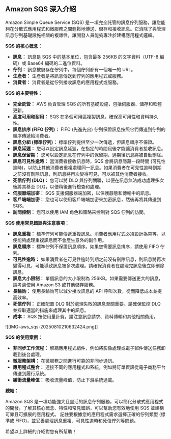 ## Amazon SQS 深入介紹

Amazon Simple Queue Service (SQS) 是一項完全託管的訊息佇列服務，讓您能夠在分散式應用程式和微服務之間輕鬆地傳送、儲存和接收訊息。它消除了與管理訊息佇列基礎設施相關的複雜性，讓開發人員能夠專注於建構應用程式邏輯。

**SQS 的核心概念：**

* **訊息：** 訊息是 SQS 中的基本單位，包含最多 256KB 的文字資料（UTF-8 編碼）或 Base64 編碼的二進位資料。
* **佇列：** 訊息被儲存在佇列中，每個佇列都有一個唯一的 URL。
* **生產者：** 生產者是將訊息傳送到佇列的應用程式或服務。
* **消費者：** 消費者是從佇列接收訊息的應用程式或服務。

**SQS 的主要特性：**

* **完全託管：** AWS 負責管理 SQS 的所有基礎設施，包括伺服器、儲存和軟體更新。
* **高度可用和耐用：** SQS 在多個可用區複製訊息，確保高可用性和資料持久性。
* **訊息排序 (FIFO 佇列)：** FIFO (先進先出) 佇列保證訊息按照它們傳送到佇列的順序傳遞給消費者。
* **訊息分組 (標準佇列)：** 標準佇列提供至少一次傳遞，但訊息順序不保證。
* **訊息延遲：** 您可以設定訊息延遲，在指定的時間段後才能讓消費者接收訊息。
* **訊息保留期：** 您可以設定訊息在佇列中的保留期，過期後訊息將被自動刪除。
* **訊息可見性逾時：** 當消費者接收訊息時，SQS 會將訊息隱藏一段時間 (可見性逾時)，以防止其他消費者重複處理同一訊息。如果消費者在可見性逾時到期之前沒有刪除訊息，則訊息將再次變得可見，可以被其他消費者接收。
* **死信佇列 (DLQ)：** 您可以將 DLQ 與佇列關聯，以便在訊息無法成功處理多次後將其移至 DLQ，以便稍後進行檢查和處理。
* **伺服器端加密：** SQS 支援伺服器端加密，以保護靜態和傳輸中的訊息。
* **客戶端端加密：** 您也可以使用客戶端端加密來加密訊息，然後再將其傳送到 SQS。
* **訪問控制：** 您可以使用 IAM 角色和策略來控制對 SQS 佇列的訪問。


**SQS 使用常見錯誤與注意事項：**

* **訊息重複：** 標準佇列可能傳遞重複訊息。消費者應用程式必須設計為冪等，以便能夠處理重複訊息而不會產生意外的副作用。
* **訊息順序：** 標準佇列不保證訊息順序。如果您需要訊息排序，請使用 FIFO 佇列。
* **可見性逾時：** 如果消費者在可見性逾時到期之前沒有刪除訊息，則訊息將再次變得可見，可能導致訊息被多次處理。請確保消費者在處理完訊息後立即刪除訊息。
* **訊息大小限制：** 單個訊息的大小限制為 256KB。如果需要傳送更大的訊息，請考慮使用 Amazon S3 或其他儲存服務。
* **長輪詢：** 使用長輪詢可以減少接收訊息的 API 呼叫次數，從而降低成本並提高效率。
* **死信佇列：** 正確配置 DLQ 對於處理失敗的訊息至關重要。請確保監控 DLQ 並採取適當的措施來處理其中的訊息。
* **成本：** SQS 按使用量計費。請注意訊息請求、資料傳輸和其他相關費用。


![[IMG-aws_sqs-20250810210632424.png]]


**SQS 的使用案例：**

* **非同步工作流程：** 解耦應用程式組件，例如將影像處理或電子郵件傳送任務卸載到後台處理。
* **微服務架構：** 在微服務之間進行可靠的非同步通訊。
* **應用程式整合：** 連接不同的應用程式和系統，例如將訂單資訊從電子商務平台傳送到履行系統。
* **緩衝流量峰值：** 吸收流量峰值，防止下游系統過載。


**總結：**

Amazon SQS 是一項功能強大且靈活的訊息佇列服務，可以簡化分散式應用程式的開發。了解其核心概念、特性和常見錯誤，可以幫助您有效地使用 SQS 並建構可靠且可擴展的應用程式。  記住要根據您的應用程式需求選擇正確的佇列類型 (標準或 FIFO)，並妥善處理訊息重複、可見性逾時和死信佇列等問題。


希望以上詳細的介紹對您有所幫助！
